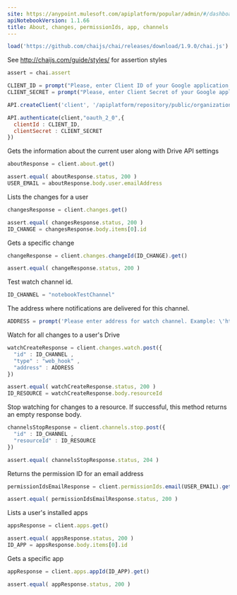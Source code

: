```yaml
---
site: https://anypoint.mulesoft.com/apiplatform/popular/admin/#/dashboard/apis/12164/versions/12574/portal/pages/13375/edit
apiNotebookVersion: 1.1.66
title: About, changes, permissionIds, app, channels
---
```


```javascript
load('https://github.com/chaijs/chai/releases/download/1.9.0/chai.js')
```

See http://chaijs.com/guide/styles/ for assertion styles

```javascript
assert = chai.assert
```

```javascript
CLIENT_ID = prompt("Please, enter Client ID of your Google application.")
CLIENT_SECRET = prompt("Please, enter Client Secret of your Google application.")
```

```javascript
API.createClient('client', '/apiplatform/repository/public/organizations/30/apis/12164/versions/12574/definition');
```

```javascript
API.authenticate(client,"oauth_2_0",{
  clientId : CLIENT_ID,
  clientSecret : CLIENT_SECRET
})
```

Gets the information about the current user along with Drive API settings

```javascript
aboutResponse = client.about.get()
```

```javascript
assert.equal( aboutResponse.status, 200 )
USER_EMAIL = aboutResponse.body.user.emailAddress
```

Lists the changes for a user

```javascript
changesResponse = client.changes.get()
```

```javascript
assert.equal( changesResponse.status, 200 )
ID_CHANGE = changesResponse.body.items[0].id
```

Gets a specific change

```javascript
changeResponse = client.changes.changeId(ID_CHANGE).get()
```

```javascript
assert.equal( changeResponse.status, 200 )
```

Test watch channel id.

```javascript
ID_CHANNEL = "notebookTestChannel"
```

The address where notifications are delivered for this channel.

```javascript
ADDRESS = prompt('Please enter address for watch channel. Example: \'https://yourdomain.com\'')
```

Watch for all changes to a user's Drive

```javascript
watchCreateResponse = client.changes.watch.post({
  "id" : ID_CHANNEL ,
  "type" : "web_hook" ,
  "address" : ADDRESS
})
```

```javascript
assert.equal( watchCreateResponse.status, 200 )
ID_RESOURCE = watchCreateResponse.body.resourceId
```

Stop watching for changes to a resource.
If successful, this method returns an empty response body.

```javascript
channelsStopResponse = client.channels.stop.post({
  "id" : ID_CHANNEL ,
  "resourceId" : ID_RESOURCE
})
```

```javascript
assert.equal( channelsStopResponse.status, 204 )
```

Returns the permission ID for an email address

```javascript
permissionIdsEmailResponse = client.permissionIds.email(USER_EMAIL).get()
```

```javascript
assert.equal( permissionIdsEmailResponse.status, 200 )
```

Lists a user's installed apps

```javascript
appsResponse = client.apps.get()
```

```javascript
assert.equal( appsResponse.status, 200 )
ID_APP = appsResponse.body.items[0].id
```

Gets a specific app

```javascript
appResponse = client.apps.appId(ID_APP).get()
```

```javascript
assert.equal( appResponse.status, 200 )
```